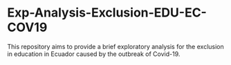 # Exp-Analysis-Exclusion-EDU-EC-COV19
This repository aims to provide a brief exploratory analysis for the exclusion in education in Ecuador caused by the outbreak of Covid-19.
